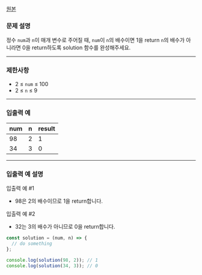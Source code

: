 [원본](https://school.programmers.co.kr/learn/courses/30/lessons/181937)

### **문제 설명**

정수 `num`과 `n`이 매개 변수로 주어질 때, `num`이 `n`의 배수이면 1을 return `n`의 배수가 아니라면 0을 return하도록 solution 함수를 완성해주세요.

---

### 제한사항

- 2 ≤ `num` ≤ 100
- 2 ≤ `n` ≤ 9

---

### 입출력 예

| num | n   | result |
| --- | --- | ------ |
| 98  | 2   | 1      |
| 34  | 3   | 0      |

---

### 입출력 예 설명

입출력 예 #1

- 98은 2의 배수이므로 1을 return합니다.

입출력 예 #2

- 32는 3의 배수가 아니므로 0을 return합니다.

```jsx
const solution = (num, n) => {
  // do something
};

console.log(solution(98, 2)); // 1
console.log(solution(34, 3)); // 0
```
